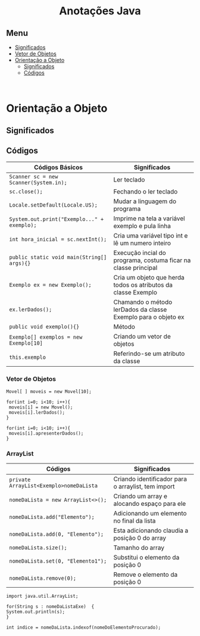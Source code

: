 <h1 align="center"> Anotações Java </h1>

## Menu
- [Significados](#significados)
- [Vetor de Objetos](#vetor-de-objetos)
- [Orientação a Objeto](#orientação-a-objeto)
  - [Significados](#significados)
  - [Códigos](#códigos)
<br>




# Orientação a Objeto

## Significados

## Códigos

  | Códigos Básicos | Significados |
  |-----------------|--------------|
  | `Scanner sc = new Scanner(System.in); ` | Ler teclado |
  | `sc.close();` | Fechando o ler teclado |
  | `Locale.setDefault(Locale.US);` | Mudar a linguagem do programa |
  | `System.out.print("Exemplo..." + exemplo);` | Imprime na tela a variável exemplo e pula linha |
  | `int hora_inicial = sc.nextInt();` | Cria uma variável tipo int e lê um numero inteiro |
  | `public static void main(String[] args){}` | Execução incial do programa, costuma ficar na classe principal |
  | `Exemplo ex = new Exemplo();` | Cria um objeto que herda todos os atributos da classe Exemplo |
  | `ex.lerDados();` | Chamando o método lerDados da classe Exemplo para o objeto ex |
  | `public void exemplo(){}`| Método |
  | `Exemplo[] exemplos = new Exemplo[10]` | Criando um vetor de objetos |
  | `this.exemplo` | Referindo-se um atributo da classe |
  
  
  


  ### Vetor de Objetos
 
   ```
Movel[ ] moveis = new Movel[10];

for(int i=0; i<10; i++){
    moveis[i] = new Movel();
    moveis[i].lerDados(); 
 }

for(int i=0; i<10; i++){
    moveis[i].apresenterDados();
}

```

### ArrayList

  | Códigos | Significados |
  |---------|--------------|
  | `private ArrayList<Exemplo>nomeDaLista`| Criando identificador para o arraylist, tem import |
  | `nomeDaLista = new ArrayList<>();` | Criando um array e alocando espaço para ele |
  | `nomeDaLista.add("Elemento");`| Adicionando um elemento no final da lista |
  | `nomeDaLista.add(0, "Elemento");` | Esta adicionando claudia a posição 0 do array |
  | `nomeDaLista.size();` | Tamanho do array |
  | `nomeDaLista.set(0, "Elemento1");` | Substitui o elemento da posição 0 |
  | `nomeDaLista.remove(0);` | Remove o elemento da posição 0 |
 

```
import java.util.ArrayList;

for(String s : nomeDaListaExe)  {
System.out.println(s);
}

int indice = nomeDaLista.indexof(nomeDoElementoProcurado);

```




